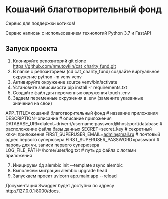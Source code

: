 # Кошачий благотворительный фонд

Сервис для поддержки котиков!

Сервис написан с использованием технологий Python 3.7 и FastAPI

## Запуск проекта

1. Клонируйте репозиторий git clone https://github.com/nmutovkin/cat_charity_fund.git
2. В папке с репозиторием (cd cat_charity_fund) создайте виртуальное окружение python -m venv venv
3. Активируйте окружение source venv/bin/activate
4. Установите зависимости pip install -r requirements.txt
5. Создайте файл для переменных окружения touch .env
6. Задаем переменные окружения в .env (замените указанные значения на свои)

  APP_TITLE=кошачий благотворительный фонд # название приложения
  DESCRIPTION=описание # описание приложения
  DATABASE_URI=dialect+driver://username:password@host:port/database # расположение файла базы данных
  SECRET=secret_key # секретный ключ приложения
  FIRST_SUPERUSER_EMAIL=admin@mail.ru # почтовый адрес первого суперюзера
  FIRST_SUPERUSER_PASSWORD=password # пароль для уч. записи первого суперюзера
  LOG_FILE_PATH=/home/user/log.txt # путь до файла с логами приложения

7. Иницируем бд alembic init --template async alembic
8. Выполняем миграции alembic upgrade head
9. Запускаем проект uvicorn app.main:app --reload

Документация Swagger будет доступна по адресу http://127.0.0.1:8000/docs.
